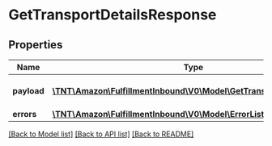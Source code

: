 # GetTransportDetailsResponse

## Properties
Name | Type | Description | Notes
------------ | ------------- | ------------- | -------------
**payload** | [**\TNT\Amazon\FulfillmentInbound\V0\Model\GetTransportDetailsResult**](GetTransportDetailsResult.md) | The payload for the getTransportDetails operation. | [optional] 
**errors** | [**\TNT\Amazon\FulfillmentInbound\V0\Model\ErrorList**](ErrorList.md) |  | [optional] 

[[Back to Model list]](../README.md#documentation-for-models) [[Back to API list]](../README.md#documentation-for-api-endpoints) [[Back to README]](../README.md)


